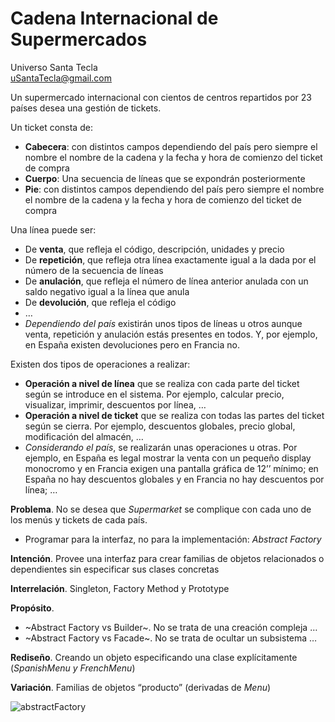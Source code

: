 # Cadena Internacional de Supermercados
Universo Santa Tecla  
[uSantaTecla@gmail.com](mailto:uSantaTecla@gmail.com)  

Un supermercado internacional con cientos de centros repartidos por 23 países desea una gestión de tickets. 

Un ticket consta de:

* **Cabecera**: con distintos campos dependiendo del país pero siempre el nombre el nombre de la cadena y la fecha y hora 
de comienzo del ticket de compra
* **Cuerpo**:  Una secuencia de líneas que se expondrán posteriormente
* **Pie**: con distintos campos dependiendo del país pero siempre el nombre el nombre de la cadena y la fecha y hora de 
comienzo del ticket de compra

Una línea puede ser:

* De **venta**, que refleja el código, descripción, unidades y 
precio
* De **repetición**, que refleja otra línea exactamente igual a la 
dada por el número de la secuencia de líneas
* De **anulación**, que refleja el número de línea anterior 
anulada con un saldo negativo igual a la línea que anula
* De **devolución**, que refleja el código
* …
* *Dependiendo del país* existirán unos tipos de líneas u otros 
aunque venta, repetición y anulación estás presentes en 
todos. Y, por ejemplo, en España existen devoluciones pero 
en Francia no.

Existen dos tipos de operaciones a realizar:

* **Operación a nivel de línea** que se realiza con cada parte del 
ticket según se introduce en el sistema. Por ejemplo, calcular 
precio, visualizar, imprimir, descuentos por línea, …
* **Operación a nivel de ticket** que se realiza con todas las 
partes del ticket según se cierra. Por ejemplo, descuentos 
globales, precio global, modificación del almacén, …
* *Considerando el país*, se realizarán unas operaciones u otras. 
Por ejemplo, en España es legal mostrar la venta con un 
pequeño display monocromo y en Francia exigen una 
pantalla gráfica de 12’’ mínimo; en España no hay 
descuentos globales y en Francia no hay descuentos por 
línea; …

**Problema**. No se desea que *Supermarket* se complique con 
cada uno de los menús y tickets de cada país. 
* Programar para la interfaz, no para la implementación: 
*Abstract Factory*

**Intención**. Provee una interfaz para crear familias de objetos 
relacionados o dependientes sin especificar sus clases 
concretas

**Interrelación**. Singleton, Factory Method y Prototype

**Propósito**. 

* ~Abstract Factory vs Builder~. No se trata de una creación compleja
 …
* ~Abstract Factory vs Facade~. No se trata de ocultar un subsistema 
 …

**Rediseño**. Creando un objeto especificando una clase 
explícitamente (*SpanishMenu y FrenchMenu*)

**Variación**. Familias de objetos “producto” (derivadas de 
*Menu*)

![abstractFactory](.doc/diagrams/out/abstractFactory.svg)
